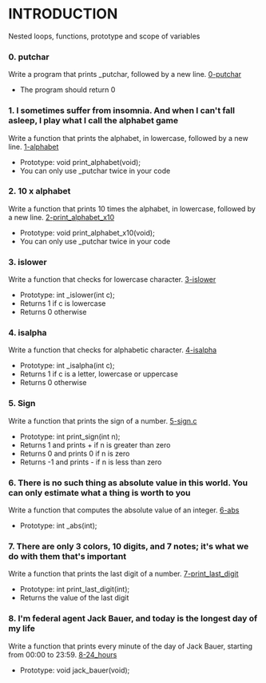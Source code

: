 # INTRODUCTION
Nested loops, functions, prototype and scope of variables

### 0. putchar
Write a program that prints _putchar, followed by a new line. [0-putchar](./0-putchar.c)
- The program should return 0

### 1. I sometimes suffer from insomnia. And when I can't fall asleep, I play what I call the alphabet game
Write a function that prints the alphabet, in lowercase, followed by a new line. [1-alphabet](./1-alphabet.c)
- Prototype: void print_alphabet(void);
- You can only use _putchar twice in your code

### 2. 10 x alphabet
Write a function that prints 10 times the alphabet, in lowercase, followed by a new line. [2-print_alphabet_x10](./2-print_alphabet_x10.c)
- Prototype: void print_alphabet_x10(void);
- You can only use _putchar twice in your code

### 3. islower
Write a function that checks for lowercase character. [3-islower](./3-islower.c)
- Prototype: int _islower(int c);
- Returns 1 if c is lowercase
- Returns 0 otherwise

### 4. isalpha
Write a function that checks for alphabetic character. [4-isalpha](./4-isalpha.c)
- Prototype: int _isalpha(int c);
- Returns 1 if c is a letter, lowercase or uppercase
- Returns 0 otherwise

### 5. Sign
Write a function that prints the sign of a number. [5-sign.c](./5-sign.c)
- Prototype: int print_sign(int n);
- Returns 1 and prints + if n is greater than zero
- Returns 0 and prints 0 if n is zero
- Returns -1 and prints - if n is less than zero

### 6. There is no such thing as absolute value in this world. You can only estimate what a thing is worth to you
Write a function that computes the absolute value of an integer. [6-abs](./6-abs.c)
- Prototype: int _abs(int);

### 7. There are only 3 colors, 10 digits, and 7 notes; it's what we do with them that's important
Write a function that prints the last digit of a number. [7-print_last_digit](./7-print_last_digit.c)
- Prototype: int print_last_digit(int);
- Returns the value of the last digit

### 8. I'm federal agent Jack Bauer, and today is the longest day of my life
Write a function that prints every minute of the day of Jack Bauer, starting from 00:00 to 23:59. [8-24_hours](./8-24_hours.c)
- Prototype: void jack_bauer(void);
